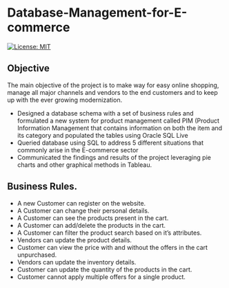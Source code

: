 # Database-Management-for-E-commerce
[![License: MIT](https://img.shields.io/badge/License-MIT-green.svg)](https://opensource.org/licenses/MIT)

## Objective
The main objective of the project is to make way for easy online shopping, manage all major channels and vendors to the end customers and to keep up with the ever growing modernization.


- Designed a database schema with a set of business rules and formulated a new system for product management called PIM (Product Information  Management that contains information on both the item and its category and populated the tables using Oracle SQL Live
- Queried database using SQL to address 5 different situations that commonly arise in the E-commerce sector
- Communicated the findings and results of the project leveraging pie charts and other graphical methods in Tableau.



## Business Rules.

* A new Customer can register on the website.
* A Customer can change their personal details.
* A Customer can see the products present in the cart.
* A Customer can add/delete the products in the cart.
* A Customer can filter the product search based on it’s attributes.
* Vendors can update the product details.
* Customer can view the price with and without the offers in the cart unpurchased.
* Vendors can update the inventory details.
* Customer can update the quantity of the products in the cart.
* Customer cannot apply multiple offers for a single product.

